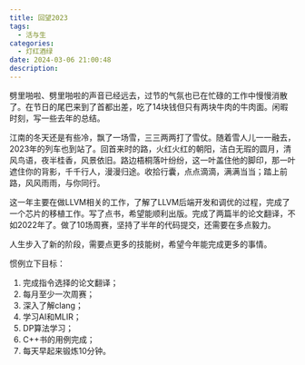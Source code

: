 ```yaml
---
title: 回望2023
tags:
  - 活与生
categories:
  - 灯红酒绿
date: 2024-03-06 21:00:48
description: 
---
```


 

劈里啪啦、劈里啪啦的声音已经远去，过节的气氛也已在忙碌的工作中慢慢消散了。在节日的尾巴来到了首都出差，吃了14块钱但只有两块牛肉的牛肉面。闲暇时刻，写一些去年的总结。

<!-- more -->

江南的冬天还是有些冷，飘了一场雪，三三两两打了雪仗。随着雪人儿一一融去，2023年的列车也到站了。回首来时的路，火红火红的朝阳，洁白无瑕的圆月，清风鸟语，夜半桂香，风景依旧。路边梧桐落叶纷纷，这一叶盖住他的脚印，那一叶遮住你的背影，千千行人，漫漫归途。收拾行囊，点点滴滴，满满当当；踏上前路，风风雨雨，与你同行。

这一年主要在做LLVM相关的工作，了解了LLVM后端开发和调优的过程，完成了一个芯片的移植工作。写了点书，希望能顺利出版。完成了两篇半的论文翻译，不如2022年了。做了10场周赛，坚持了半年的代码提交，还需要在多点毅力。

人生步入了新的阶段，需要点更多的技能树，希望今年能完成更多的事情。

惯例立下目标：

1. 完成指令选择的论文翻译；
2. 每月至少一次周赛；
3. 深入了解clang；
4. 学习AI和MLIR；
5. DP算法学习；
6. C++书的用例完成；
7. 每天早起来锻炼10分钟。



